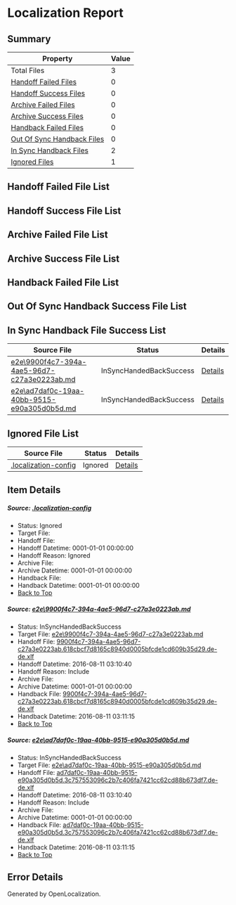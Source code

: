 # <a name='report-top'></a> Localization Report

## Summary
 Property | Value 
 -------- | ----- 
 Total Files | 3
[ Handoff Failed Files ](#handoff-failed-list)| 0
[ Handoff Success Files ](#handoff-success-list)| 0
[ Archive Failed Files ](#archive-failed-list)| 0
[ Archive Success Files ](#archive-success-list)| 0
[ Handback Failed Files ](#handback-failed-list)| 0
[ Out Of Sync Handback Files ](#outofsync-handback-success-list)| 0
[ In Sync Handback Files ](#insync-handback-success-list)| 2
[ Ignored Files ](#ignored-list)| 1

## <a name='handoff-failed-list'></a> Handoff Failed File List

## <a name='handoff-success-list'></a> Handoff Success File List

## <a name='archive-failed-list'></a> Archive Failed File List

## <a name='archive-success-list'></a> Archive Success File List

## <a name='handback-failed-list'></a> Handback Failed File List

## <a name='outofsync-handback-success-list'></a> Out Of Sync Handback Success File List

## <a name='insync-handback-success-list'></a> In Sync Handback File Success List
 Source File | Status | Details 
 ----------- | ------ | ------- 
 [e2e\9900f4c7-394a-4ae5-96d7-c27a3e0223ab.md](https://github.com/OpenLocalizationTestOrg/oltest/blob/423becb14b03c9800739ee9dcc4f0056a3a8167c/e2e/9900f4c7-394a-4ae5-96d7-c27a3e0223ab.md) | InSyncHandedBackSuccess | [Details](#36e29b93e870808f7da05d2edd47929dcd57b8171)
 [e2e\ad7daf0c-19aa-40bb-9515-e90a305d0b5d.md](https://github.com/OpenLocalizationTestOrg/oltest/blob/423becb14b03c9800739ee9dcc4f0056a3a8167c/e2e/ad7daf0c-19aa-40bb-9515-e90a305d0b5d.md) | InSyncHandedBackSuccess | [Details](#78ca384096ef354adfdef8e6aab9292fee43756c2)

## <a name='ignored-list'></a> Ignored File List
 Source File | Status | Details 
 ----------- | ------ | ------- 
 [.localization-config](https://github.com/OpenLocalizationTestOrg/oltest/blob/423becb14b03c9800739ee9dcc4f0056a3a8167c/.localization-config) | Ignored | [Details](#3d4f252ac210baf56311d7e97dcc2db10974dbd20)

## Item Details
##### <a name='3d4f252ac210baf56311d7e97dcc2db10974dbd20'></a> Source: [.localization-config](https://github.com/OpenLocalizationTestOrg/oltest/blob/423becb14b03c9800739ee9dcc4f0056a3a8167c/.localization-config)
* Status: Ignored
* Target File: 
* Handoff File: 
* Handoff Datetime: 0001-01-01 00:00:00
* Handoff Reason: Ignored
* Archive File: 
* Archive Datetime: 0001-01-01 00:00:00
* Handback File: 
* Handback Datetime: 0001-01-01 00:00:00
* [Back to Top](#report-top)

##### <a name='36e29b93e870808f7da05d2edd47929dcd57b8171'></a> Source: [e2e\9900f4c7-394a-4ae5-96d7-c27a3e0223ab.md](https://github.com/OpenLocalizationTestOrg/oltest/blob/423becb14b03c9800739ee9dcc4f0056a3a8167c/e2e/9900f4c7-394a-4ae5-96d7-c27a3e0223ab.md)
* Status: InSyncHandedBackSuccess
* Target File: [e2e\9900f4c7-394a-4ae5-96d7-c27a3e0223ab.md](https://github.com/OpenLocalizationTestOrg/ol-test-dede/blob/2342d54aafc86f0079b46c12e0669fd345a368e5/e2e/9900f4c7-394a-4ae5-96d7-c27a3e0223ab.md)
* Handoff File: [9900f4c7-394a-4ae5-96d7-c27a3e0223ab.618cbcf7d8165c8940d0005bfcde1cd609b35d29.de-de.xlf](https://github.com/OpenLocalizationTestOrg/olhandoff-e2e/blob/7e56ff26d379518a8856c7bc319e47c9df8d2837/ol-handoff/OpenLocalizationTestOrg/ol-test-dede/ci/ht/9900f4c7-394a-4ae5-96d7-c27a3e0223ab.618cbcf7d8165c8940d0005bfcde1cd609b35d29.de-de.xlf)
* Handoff Datetime: 2016-08-11 03:10:40
* Handoff Reason: Include
* Archive File: 
* Archive Datetime: 0001-01-01 00:00:00
* Handback File: [9900f4c7-394a-4ae5-96d7-c27a3e0223ab.618cbcf7d8165c8940d0005bfcde1cd609b35d29.de-de.xlf](https://github.com/OpenLocalizationTestOrg/olhandback-e2e/blob/9edfb1c9e324153f6e8cf2c6ae11f5dbed3ddbfa/ol-handback/OpenLocalizationTestOrg/ol-test-dede/ci/ht/9900f4c7-394a-4ae5-96d7-c27a3e0223ab.618cbcf7d8165c8940d0005bfcde1cd609b35d29.de-de.xlf)
* Handback Datetime: 2016-08-11 03:11:15
* [Back to Top](#report-top)

##### <a name='78ca384096ef354adfdef8e6aab9292fee43756c2'></a> Source: [e2e\ad7daf0c-19aa-40bb-9515-e90a305d0b5d.md](https://github.com/OpenLocalizationTestOrg/oltest/blob/423becb14b03c9800739ee9dcc4f0056a3a8167c/e2e/ad7daf0c-19aa-40bb-9515-e90a305d0b5d.md)
* Status: InSyncHandedBackSuccess
* Target File: [e2e\ad7daf0c-19aa-40bb-9515-e90a305d0b5d.md](https://github.com/OpenLocalizationTestOrg/ol-test-dede/blob/2342d54aafc86f0079b46c12e0669fd345a368e5/e2e/ad7daf0c-19aa-40bb-9515-e90a305d0b5d.md)
* Handoff File: [ad7daf0c-19aa-40bb-9515-e90a305d0b5d.3c757553096c2b7c406fa7421cc62cd88b673df7.de-de.xlf](https://github.com/OpenLocalizationTestOrg/olhandoff-e2e/blob/7e56ff26d379518a8856c7bc319e47c9df8d2837/ol-handoff/OpenLocalizationTestOrg/ol-test-dede/ci/ht/ad7daf0c-19aa-40bb-9515-e90a305d0b5d.3c757553096c2b7c406fa7421cc62cd88b673df7.de-de.xlf)
* Handoff Datetime: 2016-08-11 03:10:40
* Handoff Reason: Include
* Archive File: 
* Archive Datetime: 0001-01-01 00:00:00
* Handback File: [ad7daf0c-19aa-40bb-9515-e90a305d0b5d.3c757553096c2b7c406fa7421cc62cd88b673df7.de-de.xlf](https://github.com/OpenLocalizationTestOrg/olhandback-e2e/blob/9edfb1c9e324153f6e8cf2c6ae11f5dbed3ddbfa/ol-handback/OpenLocalizationTestOrg/ol-test-dede/ci/ht/ad7daf0c-19aa-40bb-9515-e90a305d0b5d.3c757553096c2b7c406fa7421cc62cd88b673df7.de-de.xlf)
* Handback Datetime: 2016-08-11 03:11:15
* [Back to Top](#report-top)


## Error Details

Generated by OpenLocalization.
